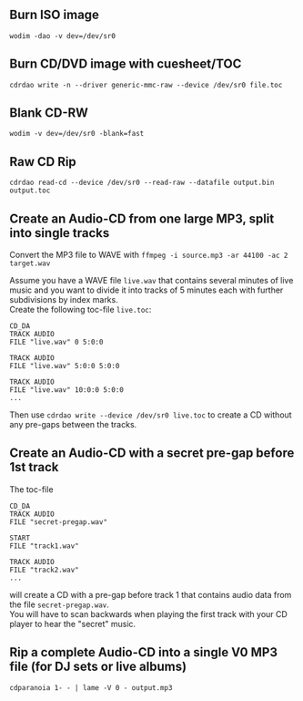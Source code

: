 Burn ISO image
--------------
	wodim -dao -v dev=/dev/sr0
	

Burn CD/DVD image with cuesheet/TOC
-----------------------------------
	cdrdao write -n --driver generic-mmc-raw --device /dev/sr0 file.toc
	
	
Blank CD-RW
-----------
	wodim -v dev=/dev/sr0 -blank=fast


Raw CD Rip
----------
	cdrdao read-cd --device /dev/sr0 --read-raw --datafile output.bin output.toc


Create an Audio-CD from one large MP3, split into single tracks
---------------------------------------------------------------
Convert the MP3 file to WAVE with `ffmpeg -i source.mp3 -ar 44100 -ac 2 target.wav`

Assume you have a WAVE file `live.wav` that contains several minutes of live music and you want to divide it into tracks of 5 minutes each with further subdivisions by index marks.  
Create the following toc-file `live.toc`:

    CD_DA
    TRACK AUDIO
    FILE "live.wav" 0 5:0:0

    TRACK AUDIO
    FILE "live.wav" 5:0:0 5:0:0

    TRACK AUDIO
    FILE "live.wav" 10:0:0 5:0:0
    ...
    
Then use `cdrdao write --device /dev/sr0 live.toc` to create a CD without any pre-gaps between the tracks.


Create an Audio-CD with a secret pre-gap before 1st track
---------------------------------------------------------
The toc-file

    CD_DA
    TRACK AUDIO
    FILE "secret-pregap.wav"
    
    START
    FILE "track1.wav"
    
    TRACK AUDIO
    FILE "track2.wav"
    ...
    
will create a CD with a pre-gap before track 1 that contains audio data from the file `secret-pregap.wav`.  
You will have to scan backwards when playing the first track with your CD player to hear the "secret" music.


Rip a complete Audio-CD into a single V0 MP3 file (for DJ sets or live albums)
---------------------------------------------------------------------
	cdparanoia 1- - | lame -V 0 - output.mp3
